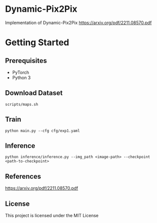 # Dynamic-Pix2Pix 
Implementation of Dynamic-Pix2Pix https://arxiv.org/pdf/2211.08570.pdf

# Getting Started
## Prerequisites
* PyTorch 
* Python 3


## Download Dataset 
```
scripts/maps.sh
```

## Train
```
python main.py --cfg cfg/exp1.yaml
```


## Inference
```
python inference/inference.py --img_path <image-path> --checkpoint <path-to-checkpoint>
```

## References
https://arxiv.org/pdf/2211.08570.pdf

## License
This project is licensed under the MIT License
